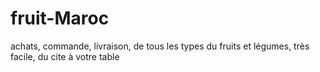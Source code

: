 # fruit-Maroc
achats, commande, livraison, de tous les types du fruits et légumes, très facile, du cite à votre table 

